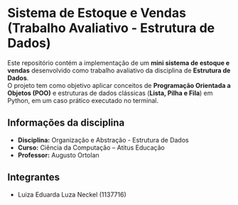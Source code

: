 # Sistema de Estoque e Vendas (Trabalho Avaliativo - Estrutura de Dados)

Este repositório contém a implementação de um **mini sistema de estoque e vendas** desenvolvido como trabalho avaliativo da disciplina de **Estrutura de Dados**.  
O projeto tem como objetivo aplicar conceitos de **Programação Orientada a Objetos (POO)** e estruturas de dados clássicas (**Lista, Pilha e Fila**) em Python, em um caso prático executado no terminal.

## Informações da disciplina
- **Disciplina:** Organização e Abstração - Estrutura de Dados 
- **Curso:** Ciência da Computação – Atitus Educação  
- **Professor:** Augusto Ortolan  

## Integrantes
- Luiza Eduarda Luza Neckel (1137716)

